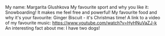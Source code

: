 My name: Margarita Glushkova
My favourite sport and why you like it: Snowboarding! It makes me feel free and powerful!
My favourite food and why it's your favourite: Ginger Biscuit - it's Christmas time!
A link to a video of my favourite music: https://www.youtube.com/watch?v=HyHNuVaZJ-k
An interesting fact about me: I have two dogs!
